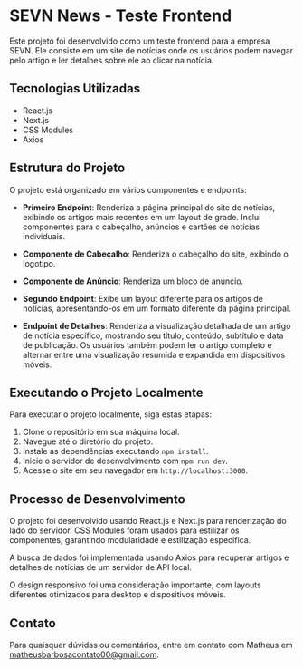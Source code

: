 # SEVN News - Teste Frontend

Este projeto foi desenvolvido como um teste frontend para a empresa SEVN. Ele consiste em um site de notícias onde os usuários podem navegar pelo artigo e ler detalhes sobre ele ao clicar na notícia.

## Tecnologias Utilizadas

- React.js
- Next.js
- CSS Modules
- Axios

## Estrutura do Projeto

O projeto está organizado em vários componentes e endpoints:

- **Primeiro Endpoint**: Renderiza a página principal do site de notícias, exibindo os artigos mais recentes em um layout de grade. Inclui componentes para o cabeçalho, anúncios e cartões de notícias individuais.
  
- **Componente de Cabeçalho**: Renderiza o cabeçalho do site, exibindo o logotipo.

- **Componente de Anúncio**: Renderiza um bloco de anúncio.

- **Segundo Endpoint**: Exibe um layout diferente para os artigos de notícias, apresentando-os em um formato diferente da página principal.

- **Endpoint de Detalhes**: Renderiza a visualização detalhada de um artigo de notícia específico, mostrando seu título, conteúdo, subtítulo e data de publicação. Os usuários também podem ler o artigo completo e alternar entre uma visualização resumida e expandida em dispositivos móveis.

## Executando o Projeto Localmente

Para executar o projeto localmente, siga estas etapas:

1. Clone o repositório em sua máquina local.
2. Navegue até o diretório do projeto.
3. Instale as dependências executando `npm install`.
4. Inicie o servidor de desenvolvimento com `npm run dev`.
5. Acesse o site em seu navegador em `http://localhost:3000`.

## Processo de Desenvolvimento

O projeto foi desenvolvido usando React.js e Next.js para renderização do lado do servidor. CSS Modules foram usados para estilizar os componentes, garantindo modularidade e estilização específica.

A busca de dados foi implementada usando Axios para recuperar artigos e detalhes de notícias de um servidor de API local.

O design responsivo foi uma consideração importante, com layouts diferentes otimizados para desktop e dispositivos móveis.


## Contato
Para quaisquer dúvidas ou comentários, entre em contato com Matheus em matheusbarbosacontato00@gmail.com.
